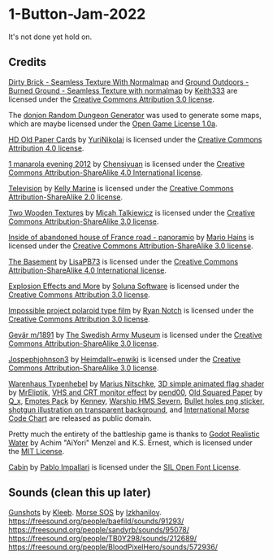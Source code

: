 # 1-Button-Jam-2022
It's not done yet hold on.

## Credits
[Dirty Brick - Seamless Texture With Normalmap](https://opengameart.org/content/dirty-brick-seamless-texture-with-normalmap) and [Ground Outdoors - Burned Ground - Seamless Texture with normalmap](https://opengameart.org/content/ground-outdoors-burned-ground-seamless-texture-with-normalmap) by [Keith333](https://opengameart.org/users/keith333) are licensed under the [Creative Commons Attribution 3.0 license](https://creativecommons.org/licenses/by/3.0/).

The [donjon Random Dungeon Generator](https://donjon.bin.sh/d20/dungeon/) was used to generate some maps, which are maybe licensed under the [Open Game License 1.0a](https://donjon.bin.sh/ogl.html).

[HD Old Paper Cards](https://opengameart.org/content/hd-old-paper-cards) by [YuriNikolai](https://opengameart.org/users/yurinikolai) is licensed under the [Creative Commons Attribution 4.0 license](https://creativecommons.org/licenses/by/4.0/).

[1 manarola evening 2012](https://commons.wikimedia.org/wiki/File:1_manarola_evening_2012.jpg) by [Chensiyuan](https://en.wikipedia.org/wiki/User:Chensiyuan) is licensed under the [Creative Commons Attribution-ShareAlike 4.0 International license](https://creativecommons.org/licenses/by-sa/4.0/).

[Television](https://www.flickr.com/photos/videocrab/116136642/) by [Kelly Marine](https://www.flickr.com/photos/videocrab/) is licensed under the [Creative Commons Attribution-ShareAlike 2.0 license](https://creativecommons.org/licenses/by-sa/2.0/).

[Two Wooden Textures](https://opengameart.org/content/two-wooden-textures) by [Micah Talkiewicz](https://opengameart.org/users/micah-talkiewicz) is licensed under the [Creative Commons Attribution-ShareAlike 3.0 license](https://creativecommons.org/licenses/by-sa/3.0/).

[Inside of abandoned house of France road - panoramio](https://commons.wikimedia.org/wiki/File:Inside_of_abandoned_house_of_France_road_-_panoramio.jpg) by [Mario Hains](https://www.instagram.com/mariohains/) is licensed under the [Creative Commons Attribution-ShareAlike 3.0 license](https://creativecommons.org/licenses/by-sa/3.0/).

[The Basement](https://commons.wikimedia.org/wiki/File:The_Basement.jpg) by [LisaPB73](https://commons.wikimedia.org/wiki/User_talk:LisaPB73) is licensed under the [Creative Commons Attribution-ShareAlike 4.0 International license](https://creativecommons.org/licenses/by-sa/4.0/).

[Explosion Effects and More](https://opengameart.org/content/explosion-effects-and-more) by [Soluna Software](https://opengameart.org/users/soluna-software) is licensed under the [Creative Commons Attribution 3.0 license](https://creativecommons.org/licenses/by/3.0/).

[Impossible project polaroid type film](https://en.wikipedia.org/wiki/File:Impossible_project_polaroid_type_film.jpg) by [Ryan Notch](https://www.areographers.com) is licensed under the [Creative Commons Attribution 3.0 license](https://creativecommons.org/licenses/by/3.0/).

[Gevär m/1891](https://digitaltmuseum.se/011024389736/gevar-m-1891) by [The Swedish Army Museum](https://digitaltmuseum.se/owners/S-AM) is licensed under the [Creative Commons Attribution-ShareAlike 3.0 license](https://creativecommons.org/licenses/by-sa/3.0/).

[Jospephjohnson3](https://en.wikipedia.org/wiki/File:Jospephjohnson3.jpg) by [Heimdallr~enwiki](https://en.wikipedia.org/wiki/User:Heimdallr~enwiki) is licensed under the [Creative Commons Attribution-ShareAlike 3.0 license](https://creativecommons.org/licenses/by-sa/3.0/).

[Warenhaus Typenhebel](https://fontlibrary.org/en/font/warenhaus-typenhebel) by [Marius Nitschke](https://fontlibrary.org/en/member/M.nit), [3D simple animated flag shader](https://godotshaders.com/shader/3d-simple-animated-flag-shader/) by [MrEliptik](https://godotshaders.com/author/mreliptik/), [VHS and CRT monitor effect](https://godotshaders.com/shader/vhs-and-crt-monitor-effect/) by [pend00](https://godotshaders.com/author/pend00/), [Old Squared Paper](https://opengameart.org/content/old-squared-paper) by [Q_x](https://opengameart.org/users/qx), [Emotes Pack](https://opengameart.org/content/emotes-pack) by [Kenney](https://www.kenney.nl/), [Warship HMS Severn](https://www.publicdomainpictures.net/en/view-image.php?image=421944&picture=warship-hms-severn), [Bullet holes png sticker, shotgun illustration on transparent background](https://www.rawpixel.com/image/6286819/png-public-domain-shape), and [International Morse Code Chart](https://en.wikipedia.org/wiki/File:International_Morse_Code.svg) are released as public domain.

Pretty much the entirety of the battleship game is thanks to [Godot Realistic Water](https://github.com/godot-extended-libraries/godot-realistic-water) by Achim "AiYori" Menzel and K.S. Ernest, which is licensed under the [MIT License](https://github.com/godot-extended-libraries/godot-realistic-water/blob/master/LICENSE.md).

[Cabin](https://fontlibrary.org/en/font/cabin) by [Pablo Impallari](http://www.impallari.com/) is licensed under the [SIL Open Font License](https://scripts.sil.org/cms/scripts/page.php?site_id=nrsi&id=OFL).

## Sounds (clean this up later)
[Gunshots](https://freesound.org/people/Kleeb/sounds/180961/) by [Kleeb](https://freesound.org/people/Kleeb/).
[Morse SOS](https://freesound.org/people/Izkhanilov/sounds/54847/) by [Izkhanilov](https://freesound.org/people/Izkhanilov/).
https://freesound.org/people/baefild/sounds/91293/
https://freesound.org/people/sandyrb/sounds/95078/
https://freesound.org/people/TB0Y298/sounds/212689/
https://freesound.org/people/BloodPixelHero/sounds/572936/